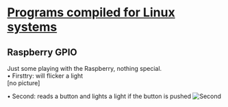 # [Programs compiled for Linux systems](https://github.com/Nice2Bee/Linux-stuff/tree/master)
## Raspberry GPIO
Just some playing with the Raspberry, nothing special.<br>
•	Firsttry: will flicker a light<br>
\[no picture]

•	Second: reads a button and lights a light if the button is pushed
![Second](https://github.com/Nice2Bee/Linux-stuff/blob/raspberry-GPIO/raspberry/firstGPIO/second.JPG)
